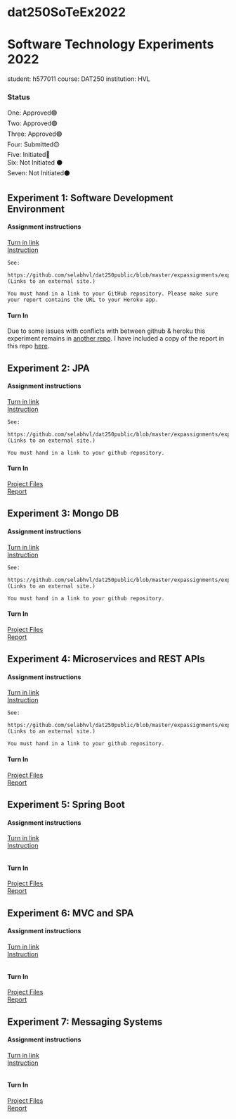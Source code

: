 # dat250SoTeEx2022

# Software Technology Experiments 2022

student: h577011 course: DAT250 institution: HVL

### Status
One: Approved🟢 \
Two: Approved🟢 \
Three: Approved🟢 \
Four: Submitted🟡 \
Five: Initiated🔵 \
Six: Not Initiated ⚫ \
Seven: Not Initiated⚫ 

## Experiment 1: Software Development Environment

#### Assignment instructions

[Turn in link](https://hvl.instructure.com/courses/21915/assignments/55716) \
[Instruction](https://github.com/selabhvl/dat250public/blob/master/expassignments/expass1.md)

```
See:

https://github.com/selabhvl/dat250public/blob/master/expassignments/expass1.md (Links to an external site.)

You must hand in a link to your GitHub repository. Please make sure your report contains the URL to your Heroku app.
```

#### Turn In

Due to some issues with conflicts with between github & heroku this experiment remains in [another repo](https://github.com/h578011/SoTeExOne). I have included a copy of the report in this repo [here](./One/dat250-expass1.md).

## Experiment 2: JPA

#### Assignment instructions

[Turn in link](https://hvl.instructure.com/courses/21915/assignments/55717) \
[Instruction](https://github.com/selabhvl/dat250public/blob/master/expassignments/expass2.md)

```
See:

https://github.com/selabhvl/dat250public/blob/master/expassignments/expass2.md (Links to an external site.)

You must hand in a link to your github repository.
```

#### Turn In

[Project Files](./Two/) \
[Report](./Two/dat250-expass2.md)

## Experiment 3: Mongo DB

#### Assignment instructions

[Turn in link](https://hvl.instructure.com/courses/21915/assignments/55718) \
[Instruction](https://github.com/selabhvl/dat250public/blob/master/expassignments/expass3.md)

```
See:

https://github.com/selabhvl/dat250public/blob/master/expassignments/expass3.md (Links to an external site.)

You must hand in a link to your github repository.
```

#### Turn In

[Project Files](./Three/) \
[Report](./Three/dat250-expass3.md)

## Experiment 4: Microservices and REST APIs

#### Assignment instructions

[Turn in link](https://hvl.instructure.com/courses/21915/assignments/55719?module_item_id=531436) \
[Instruction](https://github.com/selabhvl/dat250public/blob/master/expassignments/expass4.md)

```
See:

https://github.com/selabhvl/dat250public/blob/master/expassignments/expass4.md (Links to an external site.)

You must hand in a link to your github repository.
```

#### Turn In

[Project Files](./Four/) \
[Report](./Four/dat250-expass4.md)

## Experiment 5: Spring Boot

#### Assignment instructions

[Turn in link](https://hvl.instructure.com/courses/21915/assignments/55720) \
[Instruction](https://github.com/selabhvl/dat250public/blob/master/expassignments/expass5.md)

```

```

#### Turn In

[Project Files](./Five/) \
[Report](./Five/dat250-expass5.md)

## Experiment 6: MVC and SPA

#### Assignment instructions

[Turn in link](https://hvl.instructure.com/courses/21915/assignments/55721) \
[Instruction](https://github.com/selabhvl/dat250public/blob/master/expassignments/expass6.md)

```

```

#### Turn In

[Project Files](./Six/) \
[Report](./Six/dat250-expass6.md)

## Experiment 7: Messaging Systems

#### Assignment instructions

[Turn in link](https://hvl.instructure.com/courses/21915/assignments/55722) \
[Instruction](https://github.com/selabhvl/dat250public/blob/master/expassignments/expass7.md)

```

```

#### Turn In

[Project Files](./Seven/) \
[Report](./Seven/dat250-expass7.md)
